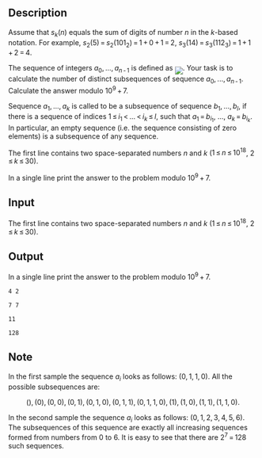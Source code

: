 ## Description

<div><p>Assume that <span class="tex-span"><i>s</i><sub class="lower-index"><i>k</i></sub>(<i>n</i>)</span> equals the sum of digits of number <span class="tex-span"><i>n</i></span> in the <span class="tex-span"><i>k</i></span>-based notation. For example, <span class="tex-span"><i>s</i><sub class="lower-index">2</sub>(5) = <i>s</i><sub class="lower-index">2</sub>(101<sub class="lower-index">2</sub>) = 1 + 0 + 1 = 2</span>, <span class="tex-span"><i>s</i><sub class="lower-index">3</sub>(14) = <i>s</i><sub class="lower-index">3</sub>(112<sub class="lower-index">3</sub>) = 1 + 1 + 2 = 4</span>.</p><p>The sequence of integers <span class="tex-span"><i>a</i><sub class="lower-index">0</sub>, ..., <i>a</i><sub class="lower-index"><i>n</i> - 1</sub></span> is defined as <img align="middle" class="tex-formula" src="file://YU6s7DTv.png" style="max-width: 100.0%;max-height: 100.0%;">. Your task is to calculate the number of distinct <span class="tex-font-style-underline">subsequences</span> of sequence <span class="tex-span"><i>a</i><sub class="lower-index">0</sub>, ..., <i>a</i><sub class="lower-index"><i>n</i> - 1</sub></span>. Calculate the answer modulo <span class="tex-span">10<sup class="upper-index">9</sup> + 7</span>.</p><p>Sequence <span class="tex-span"><i>a</i><sub class="lower-index">1</sub>, ..., <i>a</i><sub class="lower-index"><i>k</i></sub></span> is called to be a <span class="tex-font-style-underline">subsequence</span> of sequence <span class="tex-span"><i>b</i><sub class="lower-index">1</sub>, ..., <i>b</i><sub class="lower-index"><i>l</i></sub></span>, if there is a sequence of indices <span class="tex-span">1 ≤ <i>i</i><sub class="lower-index">1</sub> &lt; ... &lt; <i>i</i><sub class="lower-index"><i>k</i></sub> ≤ <i>l</i></span>, such that <span class="tex-span"><i>a</i><sub class="lower-index">1</sub> = <i>b</i><sub class="lower-index"><i>i</i><sub class="lower-index">1</sub></sub></span>, ..., <span class="tex-span"><i>a</i><sub class="lower-index"><i>k</i></sub> = <i>b</i><sub class="lower-index"><i>i</i><sub class="lower-index"><i>k</i></sub></sub></span>. In particular, an empty sequence (i.e. the sequence consisting of zero elements) is a subsequence of any sequence.</p></div><div class="input-specification"><p>The first line contains two space-separated numbers <span class="tex-span"><i>n</i></span> and <span class="tex-span"><i>k</i></span> (<span class="tex-span">1 ≤ <i>n</i> ≤ 10<sup class="upper-index">18</sup></span>, <span class="tex-span">2 ≤ <i>k</i> ≤ 30</span>).</p></div><div class="output-specification"><p>In a single line print the answer to the problem modulo <span class="tex-span">10<sup class="upper-index">9</sup> + 7</span>.</p></div>

## Input

<p>The first line contains two space-separated numbers <span class="tex-span"><i>n</i></span> and <span class="tex-span"><i>k</i></span> (<span class="tex-span">1 ≤ <i>n</i> ≤ 10<sup class="upper-index">18</sup></span>, <span class="tex-span">2 ≤ <i>k</i> ≤ 30</span>).</p>

## Output

<p>In a single line print the answer to the problem modulo <span class="tex-span">10<sup class="upper-index">9</sup> + 7</span>.</p>





```input1
4 2

```




```input2
7 7

```




```output1
11

```




```output2
128

```



## Note

<p>In the first sample the sequence <span class="tex-span"><i>a</i><sub class="lower-index"><i>i</i></sub></span> looks as follows: <span class="tex-span">(0, 1, 1, 0)</span>. All the possible subsequences are: </p><center class="tex-equation"><span class="tex-span">(), (0), (0, 0), (0, 1), (0, 1, 0), (0, 1, 1), (0, 1, 1, 0), (1), (1, 0), (1, 1), (1, 1, 0).</span></center><p>In the second sample the sequence <span class="tex-span"><i>a</i><sub class="lower-index"><i>i</i></sub></span> looks as follows: <span class="tex-span">(0, 1, 2, 3, 4, 5, 6)</span>. The subsequences of this sequence are exactly all increasing sequences formed from numbers from 0 to 6. It is easy to see that there are <span class="tex-span">2<sup class="upper-index">7</sup> = 128</span> such sequences.</p>
